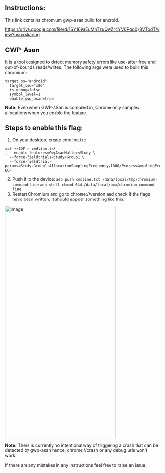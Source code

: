 ## Instructions:

This link contains chromium gwp-asan build for android. 

https://drive.google.com/file/d/1SY169aEuMhTzuQwZr4YV6Pqo0y8VTodT/view?usp=sharing

## GWP-Asan

It is a tool designed to detect memory safety errors like use-after-free and out-of-bounds reads/writes.
The following args were used to build this chromium:

```
target_os="android"
  target_cpu="x86"            
  is_debug=false                 
  symbol_level=1                 
  enable_gwp_asan=true           
```

**Note:** Even when GWP‑ASan is compiled in, Chrome only samples allocations when you enable the feature.

## Steps to enable this flag:

1. On your desktop, create cmdline.txt:
```
cat <<EOF > cmdline.txt
_ --enable-features=GwpAsanMalloc<Study \
  --force-fieldtrials=Study/Group1 \
  --force-fieldtrial-params=Study.Group1:AllocationSamplingFrequency/1000/ProcessSamplingProbability/1.0
EOF
```

2. Push it to the device: `adb push cmdline.txt /data/local/tmp/chromium-command-line`
`adb shell chmod 644 /data/local/tmp/chromium-command-line`
3. Restart Chromium and go to chrome://version and check if the flags have been written. It should appear something like this:
<img width="361" height="758" alt="image" src="https://github.com/user-attachments/assets/df30f7f6-da1c-40f8-b60c-163d06e1002d" />

**Note:** There is currently no intentional way of triggering a crash that can be detected by gwp-asan hence, chrome://crash or any debug urls won't work.

If there are any mistakes in any instructions feel free to raise an issue. 

